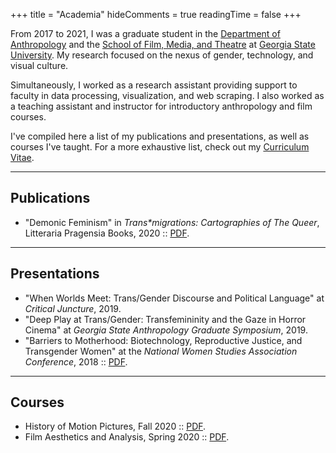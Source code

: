 +++
title = "Academia"
hideComments = true
readingTime = false
+++

From 2017 to 2021, I was a graduate student in the [Department of Anthropology](https://anthropology.gsu.edu/) and the [School of Film, Media, and Theatre](https://fmt.gsu.edu/) at [Georgia State University](https://www.gsu.edu/). My research focused on the nexus of gender, technology, and visual culture.

Simultaneously, I worked as a research assistant providing support to faculty in data processing, visualization, and web scraping. I also worked as a teaching assistant and instructor for introductory anthropology and film courses.

I've compiled here a list of my publications and presentations, as well as courses I've taught. For a more exhaustive list, check out my [Curriculum Vitae](/files/cv.pdf).

______________________________________________________________________

## Publications
- "Demonic Feminism" in *Trans\*migrations: Cartographies of The Queer*, Litteraria Pragensia Books, 2020 :: [PDF](/files/demonic_transfeminism.pdf).

______________________________________________________________________

## Presentations
- "When Worlds Meet: Trans/Gender Discourse and Political Language" at _Critical Juncture_, 2019.
- "Deep Play at Trans/Gender: Transfemininity and the Gaze in Horror Cinema" at _Georgia State Anthropology Graduate Symposium_, 2019.
- "Barriers to Motherhood: Biotechnology, Reproductive Justice, and Transgender Women" at the *National Women Studies Association Conference*, 2018 :: [PDF](/files/barriers_to_motherhood.pdf).

______________________________________________________________________

## Courses
- History of Motion Pictures, Fall 2020 :: [PDF](/files/flme2700.pdf).
- Film Aesthetics and Analysis, Spring 2020 :: [PDF](/files/film1010.pdf).